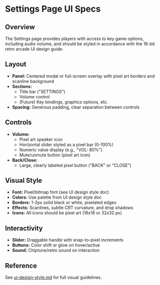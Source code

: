 # Settings Page UI Specs

## Overview
The Settings page provides players with access to key game options, including audio volume, and should be styled in accordance with the 16-bit retro arcade UI design guide.

## Layout
- **Panel:** Centered modal or full-screen overlay with pixel art borders and scanline background
- **Sections:**
  - Title bar ("SETTINGS")
  - Volume control
  - (Future) Key bindings, graphics options, etc.
- **Spacing:** Generous padding, clear separation between controls

## Controls
- **Volume:**
  - Pixel art speaker icon
  - Horizontal slider styled as a pixel bar (0-100%)
  - Numeric value display (e.g., "VOL: 80%")
  - Mute/unmute button (pixel art icon)
- **Back/Close:**
  - Large, clearly labeled pixel button ("BACK" or "CLOSE")

## Visual Style
- **Font:** Pixel/bitmap font (see UI design style doc)
- **Colors:** Use palette from UI design style doc
- **Borders:** 1-2px solid black or white, pixelated edges
- **Effects:** Scanlines, subtle CRT curvature, and drop shadows
- **Icons:** All icons should be pixel art (16x16 or 32x32 px)

## Interactivity
- **Slider:** Draggable handle with snap-to-pixel increments
- **Buttons:** Color shift or glow on hover/active
- **Sound:** Chiptune/retro sound on interaction

## Reference
See [ui-design-style.md](../tech-specs/ui-design-style.md) for full visual guidelines. 